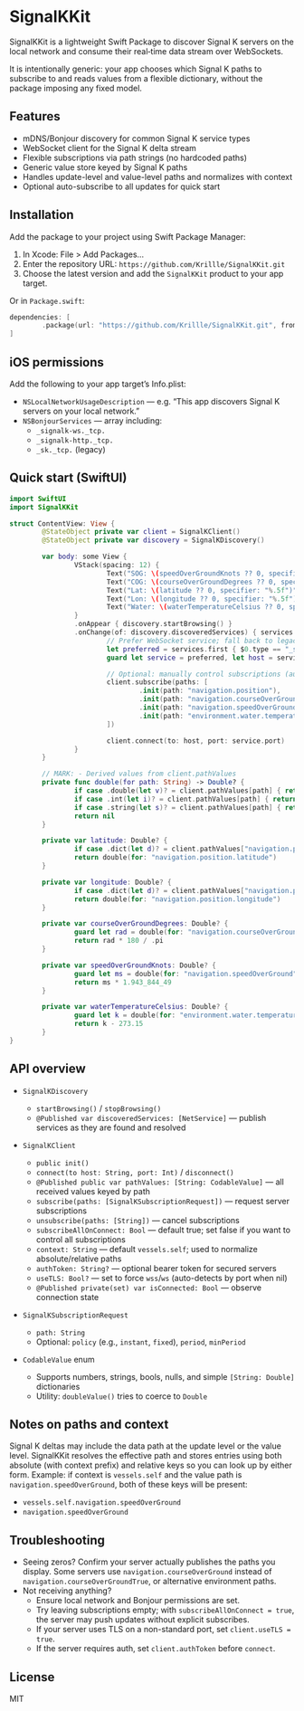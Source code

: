 # SignalKKit

SignalKKit is a lightweight Swift Package to discover Signal K servers on the local network and consume their real‑time data stream over WebSockets.

It is intentionally generic: your app chooses which Signal K paths to subscribe to and reads values from a flexible dictionary, without the package imposing any fixed model.

## Features

- mDNS/Bonjour discovery for common Signal K service types
- WebSocket client for the Signal K delta stream
- Flexible subscriptions via path strings (no hardcoded paths)
- Generic value store keyed by Signal K paths
- Handles update-level and value-level paths and normalizes with context
- Optional auto-subscribe to all updates for quick start

## Installation

Add the package to your project using Swift Package Manager:

1. In Xcode: File > Add Packages…
2. Enter the repository URL: `https://github.com/Krillle/SignalKKit.git`
3. Choose the latest version and add the `SignalKKit` product to your app target.

Or in `Package.swift`:

```swift
dependencies: [
		.package(url: "https://github.com/Krillle/SignalKKit.git", from: "1.0.0")
]
```

## iOS permissions

Add the following to your app target’s Info.plist:

- `NSLocalNetworkUsageDescription` — e.g. “This app discovers Signal K servers on your local network.”
- `NSBonjourServices` — array including:
	- `_signalk-ws._tcp.`
	- `_signalk-http._tcp.`
	- `_sk._tcp.` (legacy)

## Quick start (SwiftUI)

```swift
import SwiftUI
import SignalKKit

struct ContentView: View {
		@StateObject private var client = SignalKClient()
		@StateObject private var discovery = SignalKDiscovery()

		var body: some View {
				VStack(spacing: 12) {
						Text("SOG: \(speedOverGroundKnots ?? 0, specifier: "%.2f") kn")
						Text("COG: \(courseOverGroundDegrees ?? 0, specifier: "%.1f")°")
						Text("Lat: \(latitude ?? 0, specifier: "%.5f")")
						Text("Lon: \(longitude ?? 0, specifier: "%.5f")")
						Text("Water: \(waterTemperatureCelsius ?? 0, specifier: "%.2f") °C")
				}
				.onAppear { discovery.startBrowsing() }
				.onChange(of: discovery.discoveredServices) { services in
						// Prefer WebSocket service; fall back to legacy _sk._tcp.
						let preferred = services.first { $0.type == "_signalk-ws._tcp." } ?? services.first { $0.type == "_sk._tcp." }
						guard let service = preferred, let host = service.hostName else { return }

						// Optional: manually control subscriptions (auto-subscribe is enabled by default)
						client.subscribe(paths: [
								.init(path: "navigation.position"),
								.init(path: "navigation.courseOverGroundTrue", policy: "instant"),
								.init(path: "navigation.speedOverGround", policy: "instant"),
								.init(path: "environment.water.temperature", policy: "instant")
						])

						client.connect(to: host, port: service.port)
				}
		}

		// MARK: - Derived values from client.pathValues
		private func double(for path: String) -> Double? {
				if case .double(let v)? = client.pathValues[path] { return v }
				if case .int(let i)? = client.pathValues[path] { return Double(i) }
				if case .string(let s)? = client.pathValues[path] { return Double(s) }
				return nil
		}

		private var latitude: Double? {
				if case .dict(let d)? = client.pathValues["navigation.position"] { return d["latitude"] }
				return double(for: "navigation.position.latitude")
		}

		private var longitude: Double? {
				if case .dict(let d)? = client.pathValues["navigation.position"] { return d["longitude"] }
				return double(for: "navigation.position.longitude")
		}

		private var courseOverGroundDegrees: Double? {
				guard let rad = double(for: "navigation.courseOverGroundTrue") else { return nil }
				return rad * 180 / .pi
		}

		private var speedOverGroundKnots: Double? {
				guard let ms = double(for: "navigation.speedOverGround") else { return nil }
				return ms * 1.943_844_49
		}

		private var waterTemperatureCelsius: Double? {
				guard let k = double(for: "environment.water.temperature") else { return nil }
				return k - 273.15
		}
}
```

## API overview

- `SignalKDiscovery`
	- `startBrowsing()` / `stopBrowsing()`
	- `@Published var discoveredServices: [NetService]` — publish services as they are found and resolved

- `SignalKClient`
	- `public init()`
	- `connect(to host: String, port: Int)` / `disconnect()`
	- `@Published public var pathValues: [String: CodableValue]` — all received values keyed by path
	- `subscribe(paths: [SignalKSubscriptionRequest])` — request server subscriptions
	- `unsubscribe(paths: [String])` — cancel subscriptions
	- `subscribeAllOnConnect: Bool` — default true; set false if you want to control all subscriptions
	- `context: String` — default `vessels.self`; used to normalize absolute/relative paths
	- `authToken: String?` — optional bearer token for secured servers
	- `useTLS: Bool?` — set to force `wss`/`ws` (auto-detects by port when nil)
	- `@Published private(set) var isConnected: Bool` — observe connection state

- `SignalKSubscriptionRequest`
	- `path: String`
	- Optional: `policy` (e.g., `instant`, `fixed`), `period`, `minPeriod`

- `CodableValue` enum
	- Supports numbers, strings, bools, nulls, and simple `[String: Double]` dictionaries
	- Utility: `doubleValue()` tries to coerce to `Double`

## Notes on paths and context

Signal K deltas may include the data path at the update level or the value level. SignalKKit resolves the effective path and stores entries using both absolute (with context prefix) and relative keys so you can look up by either form. Example: if context is `vessels.self` and the value path is `navigation.speedOverGround`, both of these keys will be present:

- `vessels.self.navigation.speedOverGround`
- `navigation.speedOverGround`

## Troubleshooting

- Seeing zeros? Confirm your server actually publishes the paths you display. Some servers use `navigation.courseOverGround` instead of `navigation.courseOverGroundTrue`, or alternative environment paths.
- Not receiving anything?
	- Ensure local network and Bonjour permissions are set.
	- Try leaving subscriptions empty; with `subscribeAllOnConnect = true`, the server may push updates without explicit subscribes.
	- If your server uses TLS on a non-standard port, set `client.useTLS = true`.
	- If the server requires auth, set `client.authToken` before `connect`.

## License

MIT
